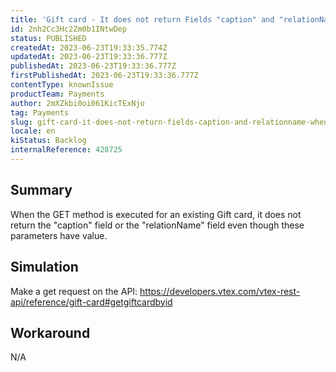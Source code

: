 ```yaml
---
title: 'Gift card - It does not return Fields "caption" and "relationName" when we make a get request.'
id: 2nh2Cc3Hc2Zm0b1INtwDep
status: PUBLISHED
createdAt: 2023-06-23T19:33:35.774Z
updatedAt: 2023-06-23T19:33:36.777Z
publishedAt: 2023-06-23T19:33:36.777Z
firstPublishedAt: 2023-06-23T19:33:36.777Z
contentType: knownIssue
productTeam: Payments
author: 2mXZkbi0oi061KicTExNjo
tag: Payments
slug: gift-card-it-does-not-return-fields-caption-and-relationname-when-we-make-a-get-request
locale: en
kiStatus: Backlog
internalReference: 428725
---
```


## Summary


When the GET method is executed for an existing Gift card, it does not return the "caption" field or the "relationName" field even though these parameters have value.


##

## Simulation


Make a get request on the API:  https://developers.vtex.com/vtex-rest-api/reference/gift-card#getgiftcardbyid


##

## Workaround


N/A





